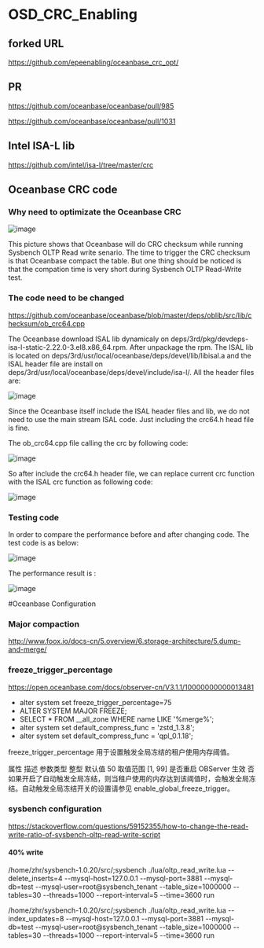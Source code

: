# OSD_CRC_Enabling

## forked URL

https://github.com/epeenabling/oceanbase_crc_opt/

## PR
https://github.com/oceanbase/oceanbase/pull/985

https://github.com/oceanbase/oceanbase/pull/1031

## Intel ISA-L lib

https://github.com/intel/isa-l/tree/master/crc

## Oceanbase CRC code

### Why need to optimizate the Oceanbase CRC 

![image](https://user-images.githubusercontent.com/3771594/165459875-e93957e5-a294-4c2a-8da6-f35e24aae796.png)

This picture shows that Oceanbase will do CRC checksum while running Sysbench OLTP Read write senario. The time to trigger the CRC checksum is that Oceanbase compact the table. But one thing should be noticed is that the compation time is very short during Sysbench OLTP Read-Write test.

### The code need to be changed

https://github.com/oceanbase/oceanbase/blob/master/deps/oblib/src/lib/checksum/ob_crc64.cpp

The Oceanbase download ISAL lib dynamicaly on deps/3rd/pkg/devdeps-isa-l-static-2.22.0-3.el8.x86_64.rpm. After unpackage the rpm. The ISAL lib is located on deps/3rd/usr/local/oceanbase/deps/devel/lib/libisal.a and the ISAL header file are install on deps/3rd/usr/local/oceanbase/deps/devel/include/isa-l/. All the header files are:

![image](https://user-images.githubusercontent.com/3771594/165451093-6662a3b7-397d-447d-b52c-ba1421db28a3.png)

Since the Oceanbase itself include the ISAL header files and lib, we do not need to use the main stream ISAL code. Just including the crc64.h head file is fine. <br>

The ob_crc64.cpp file calling the crc by following code:

![image](https://user-images.githubusercontent.com/3771594/165454812-f0af6f73-6f1e-4f75-97eb-a3b3a9460956.png)

So after include the crc64.h header file, we can replace current crc function with the ISAL crc function as following code:

![image](https://user-images.githubusercontent.com/3771594/165455159-f084ff49-0c67-40ec-b7a6-a085b48d923d.png)

### Testing code
In order to compare the performance before and after changing code. The test code is as below:

![image](https://user-images.githubusercontent.com/3771594/165455966-f370bd4f-1f92-490d-b160-6cb42a2bbf7d.png)

The performance result is :

![image](https://user-images.githubusercontent.com/3771594/165456574-ba685233-2e89-49f5-b9b5-b74f85d23c9a.png)

#Oceanbase Configuration

### Major compaction 

http://www.foox.io/docs-cn/5.overview/6.storage-architecture/5.dump-and-merge/

### freeze_trigger_percentage
https://open.oceanbase.com/docs/observer-cn/V3.1.1/10000000000013481

* alter system set freeze_trigger_percentage=75
* ALTER SYSTEM MAJOR FREEZE;
* SELECT * FROM __all_zone WHERE name LIKE '%merge%';
* alter system set  default_compress_func = 'zstd_1.3.8';
* alter system set  default_compress_func = 'qpl_0.1.18';

freeze_trigger_percentage 用于设置触发全局冻结的租户使用内存阈值。

属性	描述
参数类型	整型
默认值	50
取值范围	[1, 99]
是否重启 OBServer 生效	否
如果开启了自动触发全局冻结，则当租户使用的内存达到该阈值时，会触发全局冻结。自动触发全局冻结开关的设置请参见 enable_global_freeze_trigger。

### sysbench configuration

https://stackoverflow.com/questions/59152355/how-to-change-the-read-write-ratio-of-sysbench-oltp-read-write-script

#### 40% write
/home/zhr/sysbench-1.0.20/src/;sysbench ./lua/oltp_read_write.lua --delete_inserts=4  --mysql-host=127.0.0.1 --mysql-port=3881 --mysql-db=test --mysql-user=root@sysbench_tenant --table_size=1000000 --tables=30 --threads=1000 --report-interval=5 --time=3600 run 

/home/zhr/sysbench-1.0.20/src/;sysbench ./lua/oltp_read_write.lua --index_updates=8  --mysql-host=127.0.0.1 --mysql-port=3881 --mysql-db=test --mysql-user=root@sysbench_tenant --table_size=1000000 --tables=30 --threads=1000 --report-interval=5 --time=3600 run 

